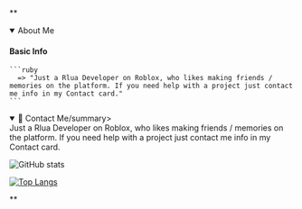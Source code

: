 **

<details open>
<summary>About Me</summary>
<p>

#### Basic Info

    ```ruby
      => "Just a Rlua Developer on Roblox, who likes making friends / memories on the platform. If you need help with a project just contact me info in my Contact card."
    ```

</p>
</details>

<details open>
<summary>📨 Contact Me/summary>
<br>
 Just a Rlua Developer on Roblox, who likes making friends / memories on the platform. If you need help with a project just contact me info in my Contact card.
</details>

![GitHub stats](https://github-readme-stats.vercel.app/api?username=AuthZero&show_icons=true&theme=synthwave)

[![Top Langs](https://github-readme-stats.vercel.app/api/top-langs/?username=AuthZero&theme=synthwave)](https://github.com/anuraghazra/github-readme-stats)


**
